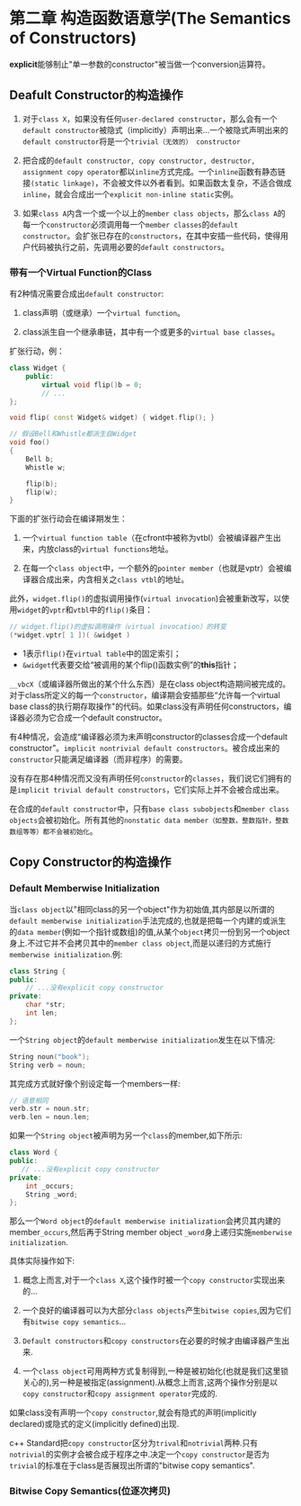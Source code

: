 # 第二章 构造函数语意学(The Semantics of Constructors)

**explicit**能够制止"单一参数的constructor"被当做一个conversion运算符。

## Deafult Constructor的构造操作

1. 对于`class X`，如果没有任何`user-declared constructor`，那么会有一个`default constructor`被隐式（implicitly）声明出来...一个被隐式声明出来的`default constructor`将是一个`trivial（无效的） constructor`

2. 把合成的`default constructor, copy constructor, destructor, assignment copy operator`都以`inline`方式完成。一个`inline`函数有静态链接`(static linkage)`，不会被文件以外者看到。如果函数太复杂，不适合做成`inline`，就会合成出一个`explicit non-inline static`实例。

3. 如果`class A`内含一个或一个以上的`member class objects`，那么`class A`的每一个`constructor`必须调用每一个`member classes`的`default constructor`。会扩张已存在的`constructors`，在其中安插一些代码，使得用户代码被执行之前，先调用必要的`default constructors`。

### 带有一个Virtual Function的Class
有2种情况需要合成出`default constructor`:

1. class声明（或继承）一个`virtual function`。

2. class派生自一个继承串链，其中有一个或更多的`virtual base classes`。

扩张行动，例：

```c++
class Widget {
    public:
        virtual void flip()b = 0;
        // ...
};

void flip( const Widget& widget) { widget.flip(); }

// 假设Bell和Whistle都派生自Widget
void foo()
{
    Bell b;
    Whistle w;

    flip(b);
    flip(w);
}
```

下面的扩张行动会在编译期发生：

1. 一个`virtual function table`（在cfront中被称为vtbl）会被编译器产生出来，内放class的`virtual functions`地址。

2. 在每一个`class object`中，一个额外的`pointer member`（也就是vptr）会被编译器合成出来，内含相关之`class vtbl`的地址。

此外，`widget.flip()`的虚拟调用操作(`virtual invocation`)会被重新改写，以使用`widget`的`vptr`和`vtbl`中的`flip()`条目：

```c++
// widget.flip()的虚拟调用操作（virtual invocation）的转变
(*widget.vptr[ 1 ])( &widget )
```

- 1表示`flip()`在`virtual table`中的固定索引；
- `&widget`代表要交给“被调用的某个flip()函数实例”的**this**指针；

`__vbcX`（或编译器所做出的某个什么东西）是在class object构造期间被完成的。对于class所定义的每一个`constructor`，编译期会安插那些“允许每一个virtual base class的执行期存取操作"的代码。如果class没有声明任何constructors，编译器必须为它合成一个default constructor。

有4种情况，会造成“编译器必须为未声明constructor的classes合成一个default constructor”。`implicit nontrivial default constructors`。被合成出来的`constructor`只能满足编译器（而非程序）的需要。

没有存在那4种情况而又没有声明任何`constructor`的`classes`，我们说它们拥有的是`implicit trivial default constructors`，它们实际上并不会被合成出来。

在合成的`default constructor`中，只有`base class subobjects`和`member class objects`会被初始化。所有其他的`nonstatic data member（如整数，整数指针，整数数组等等）都不会被初始化`。



## Copy Constructor的构造操作

### Default Memberwise Initialization

当`class object`以"相同class的另一个object"作为初始值,其内部是以所谓的`default memberwise initialization`手法完成的,也就是把每一个内建的或派生的`data member`(例如一个指针或数组)的值,从某个`object`拷贝一份到另一个object身上.不过它并不会拷贝其中的`member class object`,而是以递归的方式施行`memberwise initialization`.例:

```cpp
class String {
public:
    // ...没有explicit copy constructor
private:
    char *str;
    int len;
};
```

一个`String object`的`default memberwise initialization`发生在以下情况:

```cpp
String noun("book");
String verb = noun;
```

其完成方式就好像个别设定每一个members一样:

```cpp
// 语意相同
verb.str = noun.str;
verb.len = noun.len;
```

如果一个`String object`被声明为另一个`class`的member,如下所示:

```cpp
class Word {
public:
   // ...没有explicit copy constructor
private:
    int _occurs;
    String _word;
};
```

那么一个`Word object`的`default memberwise initialization`会拷贝其内建的member`_occurs`,然后再于String member object `_word`身上递归实施`memberwise initialization`.

具体实际操作如下:

1. 概念上而言,对于一个`class X`,这个操作时被一个`copy constructor`实现出来的...

2. 一个良好的编译器可以为大部分`class objects`产生`bitwise copies`,因为它们有`bitwise copy semantics`...

3. `Default constructors`和`copy constructors`在必要的时候才由编译器产生出来.

4. 一个`class object`可用两种方式复制得到,一种是被初始化(也就是我们这里锁关心的),另一种是被指定(assignment).从概念上而言,这两个操作分别是以`copy constructor`和`copy assignment operator`完成的.

如果class没有声明一个`copy constructor`,就会有隐式的声明(implicitly declared)或隐式的定义(implicitly defined)出现.

c++ Standard把`copy constructor`区分为`trival`和`notrivial`两种.只有`notrivial`的实例才会被合成于程序之中.决定一个`copy constructor`是否为`trivial`的标准在于class是否展现出所谓的"bitwise copy semantics".

### Bitwise Copy Semantics(位逐次拷贝)

